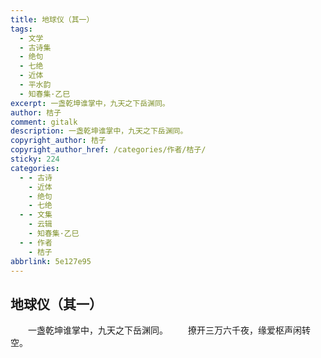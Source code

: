 ```yaml
---
title: 地球仪（其一）
tags:
  - 文学
  - 古诗集
  - 绝句
  - 七绝
  - 近体
  - 平水韵
  - 知春集·乙巳
excerpt: 一盏乾坤谁掌中，九天之下岳渊同。
author: 桔子
comment: gitalk
description: 一盏乾坤谁掌中，九天之下岳渊同。
copyright_author: 桔子
copyright_author_href: /categories/作者/桔子/
sticky: 224
categories:
  - - 古诗
    - 近体
    - 绝句
    - 七绝
  - - 文集
    - 云辑
    - 知春集·乙巳
  - - 作者
    - 桔子
abbrlink: 5e127e95
---
```

## 地球仪（其一）
&emsp;&emsp;一盏乾坤谁掌中，九天之下岳渊同。
&emsp;&emsp;撩开三万六千夜，缘爱枢声闲转空。
